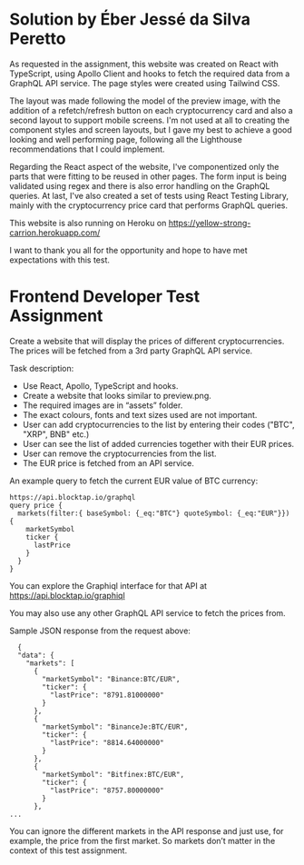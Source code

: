 # Solution by Éber Jessé da Silva Peretto

As requested in the assignment, this website was created on React with TypeScript, using Apollo Client and hooks to fetch the required data from a GraphQL API service. The page styles were created using Tailwind CSS.

The layout was made following the model of the preview image, with the addition of a refetch/refresh button on each cryptocurrency card and also a second layout to support mobile screens. I'm not used at all to creating the component styles and screen layouts, but I gave my best to achieve a good looking and well performing page, following all the Lighthouse recommendations that I could implement.

Regarding the React aspect of the website, I've componentized only the parts that were fitting to be reused in other pages. The form input is being validated using regex and there is also error handling on the GraphQL queries. At last, I've also created a set of tests using React Testing Library, mainly with the cryptocurrency price card that performs GraphQL queries.

This website is also running on Heroku on https://yellow-strong-carrion.herokuapp.com/

I want to thank you all for the opportunity and hope to have met expectations with this test.

# Frontend Developer Test Assignment

Create a website that will display the prices of different cryptocurrencies. The prices will be fetched from a 3rd party GraphQL API service.

Task description:

- Use React, Apollo, TypeScript and hooks.
- Create a website that looks similar to preview.png.
- The required images are in “assets” folder.
- The exact colours, fonts and text sizes used are not important.
- User can add cryptocurrencies to the list by entering their codes ("BTC", "XRP", BNB" etc.)
- User can see the list of added currencies together with their EUR prices.
- User can remove the cryptocurrencies from the list.
- The EUR price is fetched from an API service.

An example query to fetch the current EUR value of BTC currency:

```
https://api.blocktap.io/graphql
query price {
  markets(filter:{ baseSymbol: {_eq:"BTC"} quoteSymbol: {_eq:"EUR"}}) {
    marketSymbol
    ticker {
      lastPrice
    }
  }
}
```

You can explore the Graphiql interface for that API at https://api.blocktap.io/graphiql

You may also use any other GraphQL API service to fetch the prices from.

Sample JSON response from the request above:

```
  {
  "data": {
    "markets": [
      {
        "marketSymbol": "Binance:BTC/EUR",
        "ticker": {
          "lastPrice": "8791.81000000"
        }
      },
      {
        "marketSymbol": "BinanceJe:BTC/EUR",
        "ticker": {
          "lastPrice": "8814.64000000"
        }
      },
      {
        "marketSymbol": "Bitfinex:BTC/EUR",
        "ticker": {
          "lastPrice": "8757.80000000"
        }
      },
...
```

You can ignore the different markets in the API response and just use, for example, the price from the first market. So markets don’t matter in the context of this test assignment.
